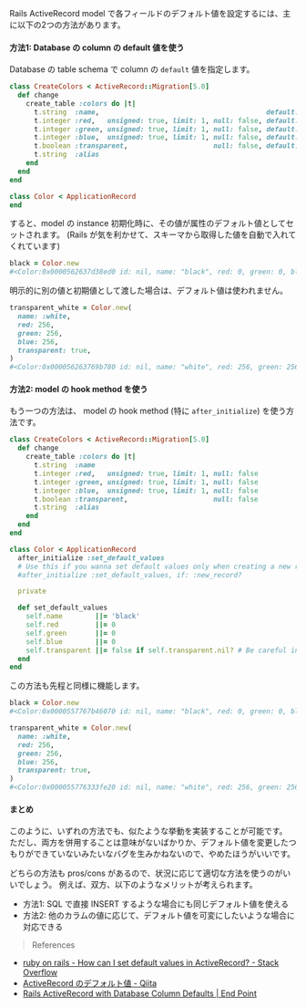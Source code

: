 Rails ActiveRecord model で各フィールドのデフォルト値を設定するには、主に以下の2つの方法があります。

#### 方法1: Database の column の default 値を使う

Database の table schema で column の `default` 値を指定します。

```ruby
class CreateColors < ActiveRecord::Migration[5.0]
  def change
    create_table :colors do |t|
      t.string  :name,                                         default: 'black'
      t.integer :red,   unsigned: true, limit: 1, null: false, default: 0
      t.integer :green, unsigned: true, limit: 1, null: false, default: 0
      t.integer :blue,  unsigned: true, limit: 1, null: false, default: 0
      t.boolean :transparent,                     null: false, default: false
      t.string  :alias
    end
  end
end
```
```ruby
class Color < ApplicationRecord
end
```

すると、model の instance 初期化時に、その値が属性のデフォルト値としてセットされます。 (Rails が気を利かせて、スキーマから取得した値を自動で入れてくれています)

```ruby
black = Color.new
#<Color:0x0000562637d38ed0 id: nil, name: "black", red: 0, green: 0, blue: 0, transparent: false, alias: nil>
```

明示的に別の値と初期値として渡した場合は、デフォルト値は使われません。

```ruby
transparent_white = Color.new(
  name: :white,
  red: 256,
  green: 256,
  blue: 256,
  transparent: true,
)
#<Color:0x000056263769b780 id: nil, name: "white", red: 256, green: 256, blue: 256, transparent: true, alias: nil>
```

#### 方法2: model の hook method を使う

もう一つの方法は、 model の hook method (特に `after_initialize`) を使う方法です。

```ruby
class CreateColors < ActiveRecord::Migration[5.0]
  def change
    create_table :colors do |t|
      t.string  :name
      t.integer :red,   unsigned: true, limit: 1, null: false
      t.integer :green, unsigned: true, limit: 1, null: false
      t.integer :blue,  unsigned: true, limit: 1, null: false
      t.boolean :transparent,                     null: false
      t.string  :alias
    end
  end
end
```
```ruby
class Color < ApplicationRecord
  after_initialize :set_default_values
  # Use this if you wanna set default values only when creating a new record.
  #after_initialize :set_default_values, if: :new_record?

  private

  def set_default_values
    self.name        ||= 'black'
    self.red         ||= 0
    self.green       ||= 0
    self.blue        ||= 0
    self.transparent ||= false if self.transparent.nil? # Be careful in case of boolean.
  end
end
```

この方法も先程と同様に機能します。

```ruby
black = Color.new
#<Color:0x0000557767b46070 id: nil, name: "black", red: 0, green: 0, blue: 0, transparent: false, alias: nil>

transparent_white = Color.new(
  name: :white,
  red: 256,
  green: 256,
  blue: 256,
  transparent: true,
)
#<Color:0x000055776333fe20 id: nil, name: "white", red: 256, green: 256, blue: 256, transparent: true, alias: nil>
```

#### まとめ

このように、いずれの方法でも、似たような挙動を実装することが可能です。
ただし、両方を併用することは意味がないばかりか、デフォルト値を変更したつもりができていないみたいなバグを生みかねないので、やめたほうがいいです。

どちらの方法も pros/cons があるので、状況に応じて適切な方法を使うのがいいでしょう。
例えば、双方、以下のようなメリットが考えられます。

- 方法1: SQL で直接 INSERT するような場合にも同じデフォルト値を使える
- 方法2: 他のカラムの値に応じて、デフォルト値を可変にしたいような場合に対応できる

> References

- [ruby on rails - How can I set default values in ActiveRecord? - Stack Overflow](https://stackoverflow.com/questions/328525/)
- [ActiveRecord のデフォルト値 - Qiita](https://qiita.com/akishin/items/71f3225185f45b3ade23)
- [Rails ActiveRecord with Database Column Defaults | End Point](https://www.endpoint.com/blog/2014/02/07/rails-activerecord-with-database-column)
